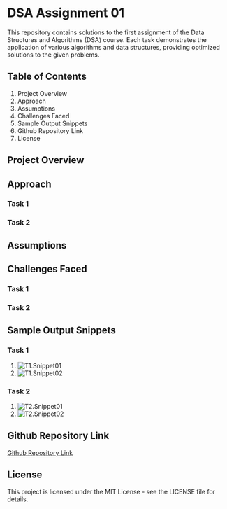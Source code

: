 # DSA Assignment 01
This repository contains solutions to the first assignment of the Data Structures and Algorithms (DSA) course. Each task demonstrates the application of various algorithms and data structures, providing optimized solutions to the given problems.
## Table of Contents
1. Project Overview
2. Approach
3. Assumptions
4. Challenges Faced
5. Sample Output Snippets
6. Github Repository Link
7. License
## Project Overview

## Approach
### Task 1

### Task 2

## Assumptions

## Challenges Faced
### Task 1

### Task 2

## Sample Output Snippets
### Task 1
1. ![T1.Snippet01](https://github.com/user-attachments/assets/eda0501d-5c5e-4e76-9c52-a6f76616cf71)
2. ![T1.Snippet02](https://github.com/user-attachments/assets/d07c0725-6802-43b0-853b-6fd542c261ca)
### Task 2
1. ![T2.Snippet01](https://github.com/user-attachments/assets/e2f9b830-8db1-4795-a8a6-b04088a90f96)
2. ![T2.Snippet02](https://github.com/user-attachments/assets/61eb1a66-0b4a-4cf2-9d1e-57fd1f2c61b4)
## Github Repository Link
[Github Repository Link](https://github.com/Tamkeen-Sara/BS-03-DSA-Assignment-01.git)
## License
This project is licensed under the MIT License - see the LICENSE file for details.
